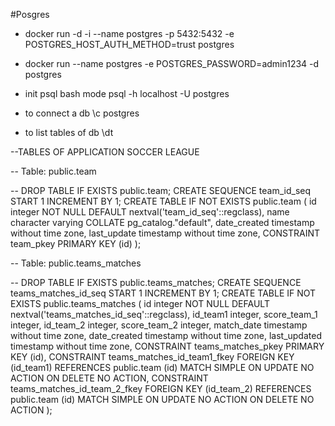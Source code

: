 
#Posgres


- docker run -d -i --name postgres -p 5432:5432 -e POSTGRES_HOST_AUTH_METHOD=trust postgres
- docker run --name postgres -e POSTGRES_PASSWORD=admin1234 -d postgres

- init psql bash mode
psql -h localhost -U postgres

- to connect a db <postgres>
\c postgres

- to list tables of db
\dt


--TABLES OF APPLICATION SOCCER LEAGUE

-- Table: public.team

-- DROP TABLE IF EXISTS public.team;
CREATE SEQUENCE team_id_seq START 1 INCREMENT BY 1;
CREATE TABLE IF NOT EXISTS public.team
(
    id integer NOT NULL DEFAULT nextval('team_id_seq'::regclass),
    name character varying COLLATE pg_catalog."default",
    date_created timestamp without time zone,
    last_update timestamp without time zone,
    CONSTRAINT team_pkey PRIMARY KEY (id)
);

-- Table: public.teams_matches

-- DROP TABLE IF EXISTS public.teams_matches;
CREATE SEQUENCE teams_matches_id_seq START 1 INCREMENT BY 1;
CREATE TABLE IF NOT EXISTS public.teams_matches
(
    id integer NOT NULL DEFAULT nextval('teams_matches_id_seq'::regclass),
    id_team1 integer,
    score_team_1 integer,
    id_team_2 integer,
    score_team_2 integer,
    match_date timestamp without time zone,
    date_created timestamp without time zone,
    last_updated timestamp without time zone,
    CONSTRAINT teams_matches_pkey PRIMARY KEY (id),
    CONSTRAINT teams_matches_id_team1_fkey FOREIGN KEY (id_team1)
        REFERENCES public.team (id) MATCH SIMPLE
        ON UPDATE NO ACTION
        ON DELETE NO ACTION,
    CONSTRAINT teams_matches_id_team_2_fkey FOREIGN KEY (id_team_2)
        REFERENCES public.team (id) MATCH SIMPLE
        ON UPDATE NO ACTION
        ON DELETE NO ACTION
);